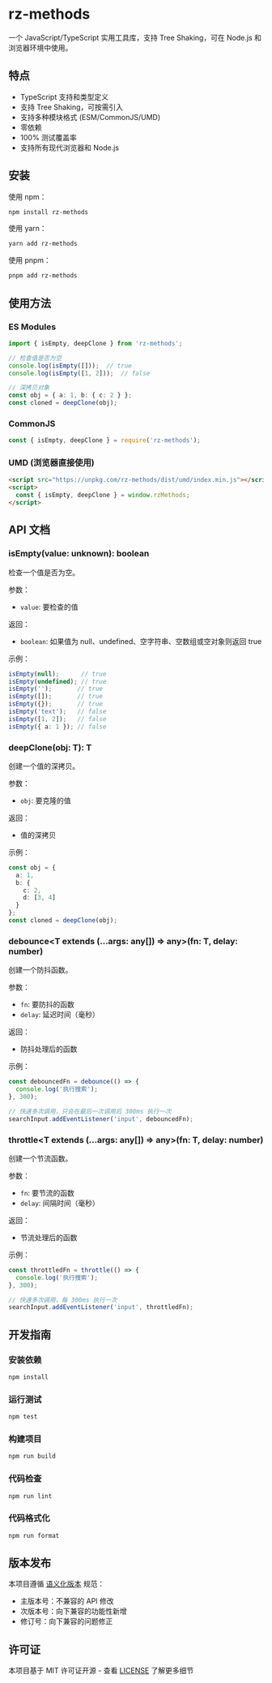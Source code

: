 # rz-methods

一个 JavaScript/TypeScript 实用工具库，支持 Tree Shaking，可在 Node.js 和浏览器环境中使用。

## 特点

- TypeScript 支持和类型定义
- 支持 Tree Shaking，可按需引入
- 支持多种模块格式 (ESM/CommonJS/UMD)
- 零依赖
- 100% 测试覆盖率
- 支持所有现代浏览器和 Node.js

## 安装

使用 npm：
```bash
npm install rz-methods
```

使用 yarn：
```bash
yarn add rz-methods
```

使用 pnpm：
```bash
pnpm add rz-methods
```

## 使用方法

### ES Modules
```typescript
import { isEmpty, deepClone } from 'rz-methods';

// 检查值是否为空
console.log(isEmpty([]));  // true
console.log(isEmpty([1, 2]));  // false

// 深拷贝对象
const obj = { a: 1, b: { c: 2 } };
const cloned = deepClone(obj);
```

### CommonJS
```javascript
const { isEmpty, deepClone } = require('rz-methods');
```

### UMD (浏览器直接使用)
```html
<script src="https://unpkg.com/rz-methods/dist/umd/index.min.js"></script>
<script>
  const { isEmpty, deepClone } = window.rzMethods;
</script>
```

## API 文档

### isEmpty(value: unknown): boolean
检查一个值是否为空。

参数：
- `value`: 要检查的值

返回：
- `boolean`: 如果值为 null、undefined、空字符串、空数组或空对象则返回 true

示例：
```typescript
isEmpty(null);      // true
isEmpty(undefined); // true
isEmpty('');       // true
isEmpty([]);       // true
isEmpty({});       // true
isEmpty('text');   // false
isEmpty([1, 2]);   // false
isEmpty({ a: 1 }); // false
```

### deepClone<T>(obj: T): T
创建一个值的深拷贝。

参数：
- `obj`: 要克隆的值

返回：
- 值的深拷贝

示例：
```typescript
const obj = {
  a: 1,
  b: {
    c: 2,
    d: [3, 4]
  }
};
const cloned = deepClone(obj);
```

### debounce<T extends (...args: any[]) => any>(fn: T, delay: number)
创建一个防抖函数。

参数：
- `fn`: 要防抖的函数
- `delay`: 延迟时间（毫秒）

返回：
- 防抖处理后的函数

示例：
```typescript
const debouncedFn = debounce(() => {
  console.log('执行搜索');
}, 300);

// 快速多次调用，只会在最后一次调用后 300ms 执行一次
searchInput.addEventListener('input', debouncedFn);
```

### throttle<T extends (...args: any[]) => any>(fn: T, delay: number)
创建一个节流函数。

参数：
- `fn`: 要节流的函数
- `delay`: 间隔时间（毫秒）

返回：
- 节流处理后的函数

示例：
```typescript
const throttledFn = throttle(() => {
  console.log('执行搜索');
}, 300);

// 快速多次调用，每 300ms 执行一次
searchInput.addEventListener('input', throttledFn);
```

## 开发指南

### 安装依赖
```bash
npm install
```

### 运行测试
```bash
npm test
```

### 构建项目
```bash
npm run build
```

### 代码检查
```bash
npm run lint
```

### 代码格式化
```bash
npm run format
```

## 版本发布

本项目遵循 [语义化版本](https://semver.org/lang/zh-CN/) 规范：

- 主版本号：不兼容的 API 修改
- 次版本号：向下兼容的功能性新增
- 修订号：向下兼容的问题修正

## 许可证

本项目基于 MIT 许可证开源 - 查看 [LICENSE](LICENSE) 了解更多细节